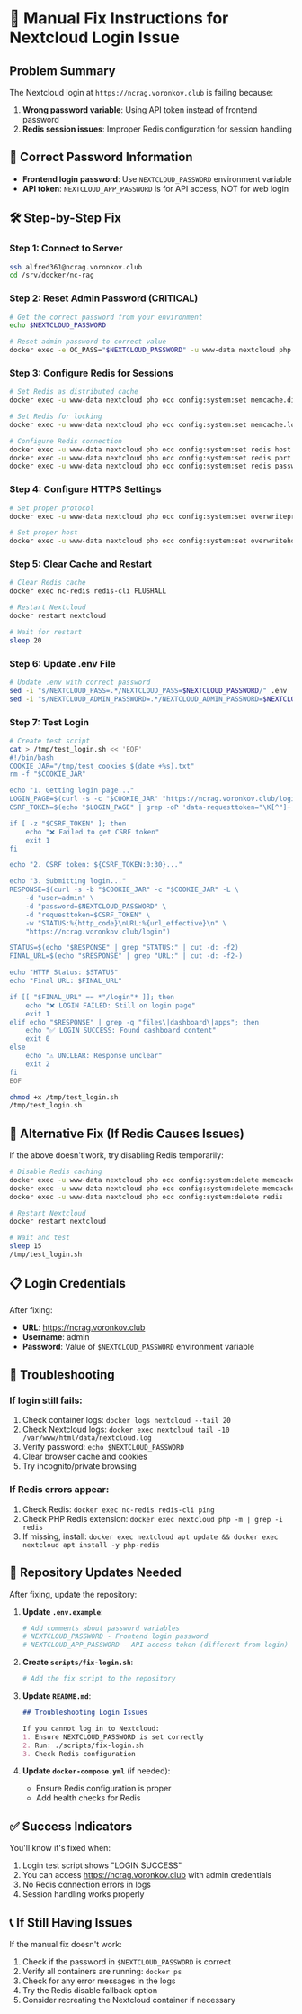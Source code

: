 # 🔧 Manual Fix Instructions for Nextcloud Login Issue

## Problem Summary
The Nextcloud login at `https://ncrag.voronkov.club` is failing because:
1. **Wrong password variable**: Using API token instead of frontend password
2. **Redis session issues**: Improper Redis configuration for session handling

## 🔑 Correct Password Information
- **Frontend login password**: Use `NEXTCLOUD_PASSWORD` environment variable
- **API token**: `NEXTCLOUD_APP_PASSWORD` is for API access, NOT for web login

## 🛠️ Step-by-Step Fix

### Step 1: Connect to Server
```bash
ssh alfred361@ncrag.voronkov.club
cd /srv/docker/nc-rag
```

### Step 2: Reset Admin Password (CRITICAL)
```bash
# Get the correct password from your environment
echo $NEXTCLOUD_PASSWORD

# Reset admin password to correct value
docker exec -e OC_PASS="$NEXTCLOUD_PASSWORD" -u www-data nextcloud php occ user:resetpassword admin --password-from-env
```

### Step 3: Configure Redis for Sessions
```bash
# Set Redis as distributed cache
docker exec -u www-data nextcloud php occ config:system:set memcache.distributed --value='\OC\Memcache\Redis'

# Set Redis for locking
docker exec -u www-data nextcloud php occ config:system:set memcache.locking --value='\OC\Memcache\Redis'

# Configure Redis connection
docker exec -u www-data nextcloud php occ config:system:set redis host --value='redis'
docker exec -u www-data nextcloud php occ config:system:set redis port --value=6379
docker exec -u www-data nextcloud php occ config:system:set redis password --value=''
```

### Step 4: Configure HTTPS Settings
```bash
# Set proper protocol
docker exec -u www-data nextcloud php occ config:system:set overwriteprotocol --value='https'

# Set proper host
docker exec -u www-data nextcloud php occ config:system:set overwritehost --value='ncrag.voronkov.club'
```

### Step 5: Clear Cache and Restart
```bash
# Clear Redis cache
docker exec nc-redis redis-cli FLUSHALL

# Restart Nextcloud
docker restart nextcloud

# Wait for restart
sleep 20
```

### Step 6: Update .env File
```bash
# Update .env with correct password
sed -i "s/NEXTCLOUD_PASS=.*/NEXTCLOUD_PASS=$NEXTCLOUD_PASSWORD/" .env
sed -i "s/NEXTCLOUD_ADMIN_PASSWORD=.*/NEXTCLOUD_ADMIN_PASSWORD=$NEXTCLOUD_PASSWORD/" .env
```

### Step 7: Test Login
```bash
# Create test script
cat > /tmp/test_login.sh << 'EOF'
#!/bin/bash
COOKIE_JAR="/tmp/test_cookies_$(date +%s).txt"
rm -f "$COOKIE_JAR"

echo "1. Getting login page..."
LOGIN_PAGE=$(curl -s -c "$COOKIE_JAR" "https://ncrag.voronkov.club/login")
CSRF_TOKEN=$(echo "$LOGIN_PAGE" | grep -oP 'data-requesttoken="\K[^"]+' | head -1)

if [ -z "$CSRF_TOKEN" ]; then
    echo "❌ Failed to get CSRF token"
    exit 1
fi

echo "2. CSRF token: ${CSRF_TOKEN:0:30}..."

echo "3. Submitting login..."
RESPONSE=$(curl -s -b "$COOKIE_JAR" -c "$COOKIE_JAR" -L \
    -d "user=admin" \
    -d "password=$NEXTCLOUD_PASSWORD" \
    -d "requesttoken=$CSRF_TOKEN" \
    -w "STATUS:%{http_code}\nURL:%{url_effective}\n" \
    "https://ncrag.voronkov.club/login")

STATUS=$(echo "$RESPONSE" | grep "STATUS:" | cut -d: -f2)
FINAL_URL=$(echo "$RESPONSE" | grep "URL:" | cut -d: -f2-)

echo "HTTP Status: $STATUS"
echo "Final URL: $FINAL_URL"

if [[ "$FINAL_URL" == *"/login"* ]]; then
    echo "❌ LOGIN FAILED: Still on login page"
    exit 1
elif echo "$RESPONSE" | grep -q "files\|dashboard\|apps"; then
    echo "✅ LOGIN SUCCESS: Found dashboard content"
    exit 0
else
    echo "⚠️ UNCLEAR: Response unclear"
    exit 2
fi
EOF

chmod +x /tmp/test_login.sh
/tmp/test_login.sh
```

## 🔄 Alternative Fix (If Redis Causes Issues)

If the above doesn't work, try disabling Redis temporarily:

```bash
# Disable Redis caching
docker exec -u www-data nextcloud php occ config:system:delete memcache.distributed
docker exec -u www-data nextcloud php occ config:system:delete memcache.locking
docker exec -u www-data nextcloud php occ config:system:delete redis

# Restart Nextcloud
docker restart nextcloud

# Wait and test
sleep 15
/tmp/test_login.sh
```

## 📋 Login Credentials

After fixing:
- **URL**: https://ncrag.voronkov.club
- **Username**: admin
- **Password**: Value of `$NEXTCLOUD_PASSWORD` environment variable

## 🐛 Troubleshooting

### If login still fails:
1. Check container logs: `docker logs nextcloud --tail 20`
2. Check Nextcloud logs: `docker exec nextcloud tail -10 /var/www/html/data/nextcloud.log`
3. Verify password: `echo $NEXTCLOUD_PASSWORD`
4. Clear browser cache and cookies
5. Try incognito/private browsing

### If Redis errors appear:
1. Check Redis: `docker exec nc-redis redis-cli ping`
2. Check PHP Redis extension: `docker exec nextcloud php -m | grep -i redis`
3. If missing, install: `docker exec nextcloud apt update && docker exec nextcloud apt install -y php-redis`

## 🔄 Repository Updates Needed

After fixing, update the repository:

1. **Update `.env.example`**:
   ```bash
   # Add comments about password variables
   # NEXTCLOUD_PASSWORD - Frontend login password
   # NEXTCLOUD_APP_PASSWORD - API access token (different from login)
   ```

2. **Create `scripts/fix-login.sh`**:
   ```bash
   # Add the fix script to the repository
   ```

3. **Update `README.md`**:
   ```markdown
   ## Troubleshooting Login Issues
   
   If you cannot log in to Nextcloud:
   1. Ensure NEXTCLOUD_PASSWORD is set correctly
   2. Run: ./scripts/fix-login.sh
   3. Check Redis configuration
   ```

4. **Update `docker-compose.yml`** (if needed):
   - Ensure Redis configuration is proper
   - Add health checks for Redis

## ✅ Success Indicators

You'll know it's fixed when:
1. Login test script shows "LOGIN SUCCESS"
2. You can access https://ncrag.voronkov.club with admin credentials
3. No Redis connection errors in logs
4. Session handling works properly

## 📞 If Still Having Issues

If the manual fix doesn't work:
1. Check if the password in `$NEXTCLOUD_PASSWORD` is correct
2. Verify all containers are running: `docker ps`
3. Check for any error messages in the logs
4. Try the Redis disable fallback option
5. Consider recreating the Nextcloud container if necessary